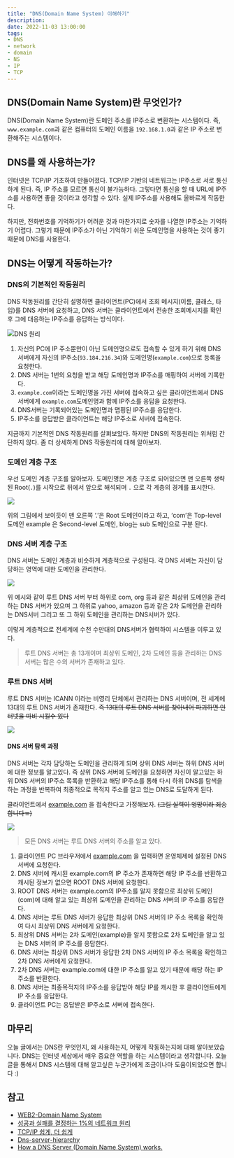 ```yaml
---
title: "DNS(Domain Name System) 이해하기"
description:
date: 2022-11-03 13:00:00
tags:
- DNS
- network
- domain
- NS
- IP
- TCP
---
```


## DNS(Domain Name System)란 무엇인가?

DNS(Domain Name System)란 도메인 주소를 IP주소로 변환하는 시스템이다. 즉, `www.example.com`과 같은 컴퓨터의 도메인 이름을 `192.168.1.0`과 같은 IP 주소로 변환해주는 시스템이다.

## DNS를 왜 사용하는가?

인터넷은 TCP/IP 기초하여 만들어졌다. TCP/IP 기반의 네트워크는 IP주소로 서로 통신하게 된다. 즉, IP 주소를 모르면 통신이 불가능하다. 그렇다면 통신을 할 때 URL에 IP주소를 사용하면 좋을 것이라고 생각할 수 있다. 실제 IP주소를 사용해도 올바르게 작동한다.

하지만, 전화번호를 기억하기가 어려운 것과 마찬가지로 숫자를 나열한 IP주소는 기억하기 어렵다. 그렇기 때문에 IP주소가 아닌 기억하기 쉬운 도메인명을 사용하는 것이 좋기 때문에 DNS를 사용한다.

## DNS는 어떻게 작동하는가?

### DNS의 기본적인 작동원리

DNS 작동원리를 간단히 설명하면 클라이언트(PC)에서 조회 메시지(이름, 클래스, 타입)를 DNS 서버에 요청하고, DNS 서버는 클라이언트에서 전송한 조회메시지를 확인 후 그에 대응하는 IP주소를 응답하는 방식이다.

![DNS 원리](images/DNS-원리.png)

1. 자신의 PC에 IP 주소뿐만이 아닌 도메인명으로도 접속할 수 있게 하기 위해 DNS 서버에게 자신의 IP주소(`93.184.216.34`)와 도메인명(`example.com`)으로 등록을 요청한다.
2. DNS 서버는 1번의 요청을 받고 해당 도메인명과 IP주소를 매핑하여 서버에 기록한다.
3. `example.com`이라는 도메인명을 가진 서버에 접속하고 싶은 클라이언트에서 DNS서버에게 `example.com`도메인명과 함께 IP주소를 응답을 요청한다.
4. DNS서버는 기록되어있는 도메인명과 맵핑된 IP주소를 응답한다.
5. IP주소를 응답받은 클라이언트는 해당 IP주소로 서버에 접속한다.

지금까지 기본적인 DNS 작동원리를 살펴보았다. 하지만 DNS의 작동원리는 위처럼 간단하지 않다. 좀 더 상세하게 DNS 작동원리에 대해 알아보자.

### 도메인 계층 구조

우선 도메인 계층 구조를 알아보자. 도메인명은 계층 구조로 되어있으면 맨 오른쪽 생략된 Root(`.`)를 시작으로 뒤에서 앞으로 해석되며 `.` 으로 각 계층의 경계를 표시한다.

![](images/도메인계층구조.png)

위의 그림에서 보이듯이 맨 오른쪽 ‘.’은 Root 도메인이라고 하고, ‘com’은 Top-level 도메인 example 은 Second-level 도메인, blog는 sub 도메인으로 구분 된다.

### DNS 서버 계층 구조

DNS 서버는 도메인 계층과 비슷하게 계층적으로 구성된다. 각 DNS 서버는 자신이 담당하는 영역에 대한 도메인을 관리한다.

![](images/DNS서버-계층구조.png)

위 예시와 같이 루트 DNS 서버 부터 하위로 com, org 등과 같은 최상위 도메인을 관리하는 DNS 서버가 있으며 그 하위로 yahoo, amazon 등과 같은 2차 도메인을 관리하는 DNS서버 그리고 또 그 하위 도메인을 관리하는 DNS서버가 있다.

이렇게 계층적으로 전세계에 수천 수만대의 DNS서버가 협력하여 시스템을 이루고 있다.

> 루트 DNS 서버는 총 13개이며 최상위 도메인, 2차 도메인 등을 관리하는 DNS 서버는 많은 수의 서버가 존재하고 있다.


### 루트 DNS 서버

루트 DNS 서버는 ICANN 이라는 비영리 단체에서 관리하는 DNS 서버이며, 전 세계에 13대의 루트 DNS 서버가 존재한다.  ~~즉 13대의 루트 DNS 서버를 찾아내어 파괴하면 인터넷을 마비 시킬수 있다~~

![](images/루트네임서버표.png)

#### DNS 서버 탐색 과정

DNS 서버는 각자 담당하는 도메인을 관리하게 되며 상위 DNS 서버는 하위 DNS 서버에 대한 정보를 알고있다. 즉 상위 DNS 서버에 도메인을 요청하면 자신이 알고있는 하위 DNS 서버의 IP주소 목록을 반환하고 해당 IP주소를 통해 다시 하위 DNS를 탐색을 하는 과정을 반복하여 최종적으로 목적지 주소를 알고 있는 DNS로 도달하게 된다.

클라이언트에서 [example.com](http://example.com) 을 접속한다고 가정해보자.
~~(그림 실력이 엉망이라 죄송합니다ㅠ)~~

![](images/DNS-서버-탐색-과정.png)

> 모든 DNS 서버는 루트 DNS 서버의 주소를 알고 있다.
1. 클라이언트 PC 브라우저에서 [example.com](http://example.com) 을 입력하면 운영체제에 설정된 DNS 서버에 요청한다.
2. DNS 서버에 캐시된 example.com의 IP 주소가 존재하면 해당 IP 주소를 반환하고 캐시된 정보가 없으면 ROOT DNS 서버에 요청한다.
3. ROOT DNS 서버는 example.com의 IP주소를 알지 못함으로 최상위 도메인(com)에 대해 알고 있는 최상위 도메인을 관리하는 DNS 서버의 IP 주소를 응답한다.
4. DNS 서버는 루트 DNS 서버가 응답한 최상위 DNS 서버의 IP 주소 목록을 확인하여 다시 최상위 DNS 서버에게 요청한다.
5. 최상위 DNS 서버는 2차 도메인(example)을 알지 못함으로 2차 도메인을 알고 있는 DNS 서버의 IP 주소를 응답한다.
6. DNS 서버는 최상위 DNS 서버가 응답한 2차 DNS 서버의 IP 주소 목록을 확인하고 2차 DNS 서버에게 요청한다.
7. 2차 DNS 서버는 example.com에 대한 IP 주소를 알고 있기 때문에 해당 하는 IP 주소를 반환한다.
8. DNS 서버는 최종목적지의 IP주소를 응답받아 해당 IP를 캐시한 후 클라이언트에게 IP 주소를 응답한다.
9. 클라이언트 PC는 응답받은 IP주소로 서버에 접속한다.

## 마무리

오늘 글에서는 DNS란 무엇인지, 왜 사용하는지, 어떻게 작동하는지에 대해 알아보았습니다. DNS는 인터넷 세상에서 매우 중요한 역할을 하는 시스템이라고 생각합니다. 오늘 글을 통해서 DNS 시스템에 대해 알고싶은 누군가에게 조금이나마 도움이되었으면 합니다 :)

## 참고

- [WEB2-Domain Name System](https://youtube.com/playlist?list=PLuHgQVnccGMCI75J-rC8yZSVGZq3gYsFp)
- [성공과 실패를 결정하는 1%의 네트워크 원리](http://www.yes24.com/Product/Goods/90640081)
- [TCP/IP 쉽게, 더 쉽게](http://www.yes24.com/Product/Goods/32203210)
- [Dns-server-hierarchy](https://commons.wikimedia.org/wiki/File:Dns-server-hierarchy.gif)
- [How a DNS Server (Domain Name System) works.](https://www.youtube.com/watch?v=mpQZVYPuDGU&t=188s)